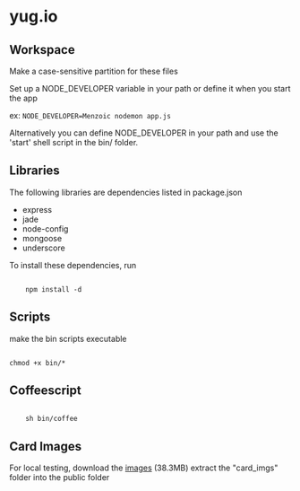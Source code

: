 yug.io 
======

Workspace
---
Make a case-sensitive partition for these files

Set up a NODE_DEVELOPER variable in your path or define it when you start the app

ex: <code>NODE_DEVELOPER=Menzoic nodemon app.js</code>

Alternatively you can define NODE_DEVELOPER in your path and use the 'start' shell script in the bin/ folder. 


Libraries
---
The following libraries are dependencies listed in package.json

* express
* jade
* node-config
* mongoose
* underscore

To install these dependencies, run

<code>
	npm install -d
</code>

Scripts
--
make the bin scripts executable

<code>
chmod +x bin/*
</code>

Coffeescript
--
<code>
	sh bin/coffee
</code>

Card Images
--
For local testing, download the [images](http://yug.io/card_imgs.tar.gz) (38.3MB) extract the "card_imgs" folder into the public folder
